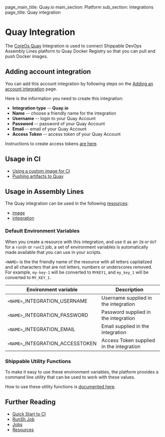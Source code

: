 page_main_title: Quay.io
main_section: Platform
sub_section: Integrations
page_title: Quay integration

# Quay Integration

The [CoreOs Quay](https://quay.io/) Integration is used to connect Shippable DevOps Assembly Lines platform to Quay Docker Registry so that you can pull and push Docker images.

## Adding account integration

You can add this account integration by following steps on the [Adding an account integration](/platform/tutorial/integration/howto-crud-integration/) page.

Here is the information you need to create this integration:

* **Integration type** -- **Quay.io**
* **Name** -- choose a friendly name for the integration
* **Username** -- login to your Quay Account
* **Password** -- password of your Quay Account
* **Email** -- email of your Quay Account
* **Access Token** -- access token of your Quay Account

Instructions to create access tokens [are here](https://docs.quay.io/glossary/access-token.html).

## Usage in CI

* [Using a custom image for CI](/ci/custom-docker-image/)
* [Pushing artifacts to Quay](/ci/push-quay/)

## Usage in Assembly Lines

The Quay integration can be used in the following [resources](/platform/workflow/resource/overview/):

* [image](/platform/workflow/resource/image)
* [integration](/platform/workflow/resource/integration)

### Default Environment Variables
When you create a resource with this integration, and use it as an `IN` or `OUT` for a `runSh` or `runCI` job, a set of environment variables is automatically made available that you can use in your scripts.

`<NAME>` is the the friendly name of the resource with all letters capitalized and all characters that are not letters, numbers or underscores removed. For example, `my-key-1` will be converted to `MYKEY1`, and `my_key_1` will be converted to `MY_KEY_1`.

| Environment variable						| Description                         |
| ------------- 								|------------------------------------ |
| `<NAME>`\_INTEGRATION\_USERNAME   		| Username supplied in the integration |
| `<NAME>`\_INTEGRATION\_PASSWORD			| Password supplied in the integration |
| `<NAME>`\_INTEGRATION\_EMAIL			| Email supplied in the integration |
| `<NAME>`\_INTEGRATION\_ACCESSTOKEN		| Access Token supplied in the integration |

### Shippable Utility Functions
To make it easy to use these environment variables, the platform provides a command line utility that can be used to work with these values.

How to use these utility functions is [documented here](/platform/tutorial/workflow/using-shipctl).

## Further Reading
* [Quick Start to CI](/getting-started/ci-sample)
* [RunSh Job](/platform/workflow/job/runsh)
* [Jobs](/platform/workflow/job/overview)
* [Resources](/platform/workflow/resource/overview)
